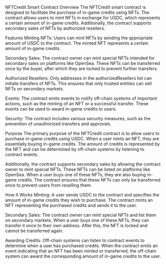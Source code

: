NFTCredit Smart Contract
Overview
The NFTCredit smart contract is designed to facilitate the purchase of in-game credits using NFTs. The contract allows users to mint NFTs in exchange for USDC, which represents a certain amount of in-game credits. Additionally, the contract supports secondary sales of NFTs by authorized resellers.

Features
Minting NFTs: Users can mint NFTs by sending the appropriate amount of USDC to the contract. The minted NFT represents a certain amount of in-game credits.

Secondary Sales: The contract owner can mint special NFTs intended for secondary sales on platforms like OpenSea. These NFTs can be transferred once by the buyer, after which they are locked to prevent further transfers.

Authorized Resellers: Only addresses in the authorizedResellers list can initiate transfers of NFTs. This ensures that only trusted entities can sell NFTs on secondary markets.

Events: The contract emits events to notify off-chain systems of important actions, such as the minting of an NFT or a successful transfer. These events can be used to award in-game credits to users.

Security: The contract includes various security measures, such as the prevention of unauthorized transfers and approvals.

Purpose
The primary purpose of the NFTCredit contract is to allow users to purchase in-game credits using USDC. When a user mints an NFT, they are essentially buying in-game credits. The amount of credits is represented by the NFT and can be determined by off-chain systems by listening to contract events.

Additionally, the contract supports secondary sales by allowing the contract owner to mint special NFTs. These NFTs can be listed on platforms like OpenSea. When a user buys one of these NFTs, they are also buying in-game credits. The contract ensures that these NFTs can only be transferred once to prevent users from reselling them.

How It Works
Minting: A user sends USDC to the contract and specifies the amount of in-game credits they wish to purchase. The contract mints an NFT representing the purchased credits and sends it to the user.

Secondary Sales: The contract owner can mint special NFTs and list them on secondary markets. When a user buys one of these NFTs, they can transfer it once to their own address. After this, the NFT is locked and cannot be transferred again.

Awarding Credits: Off-chain systems can listen to contract events to determine when a user has purchased credits. When the contract emits an event indicating that an NFT has been minted or transferred, the off-chain system can award the corresponding amount of in-game credits to the user.